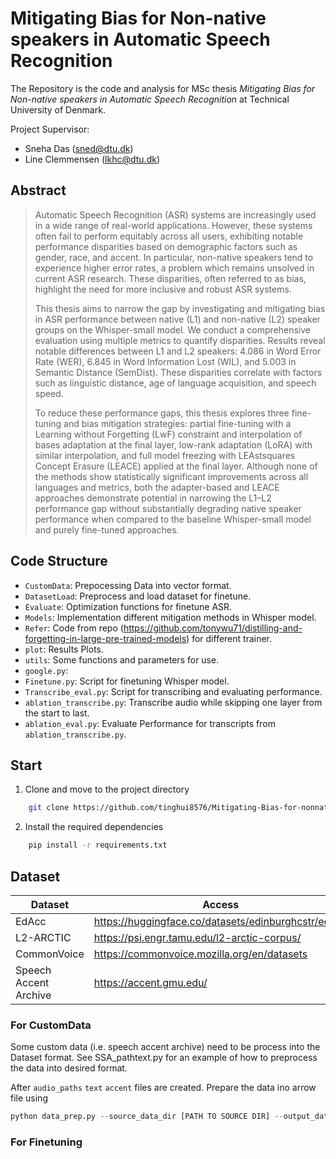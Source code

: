# Mitigating Bias for Non-native speakers in Automatic Speech Recognition

The Repository is the code and analysis for MSc thesis *Mitigating Bias for Non-native speakers in Automatic Speech Recognition* at Technical University of Denmark.

Project Supervisor: 
- Sneha Das (sned@dtu.dk)
- Line Clemmensen (lkhc@dtu.dk)

## Abstract 
> Automatic Speech Recognition (ASR) systems are increasingly used in a wide range of real-world applications. However, these systems often fail to perform equitably across all users, exhibiting notable performance disparities based on demographic factors such as gender, race, and accent. In particular, non-native speakers tend to experience higher error rates, a problem which remains unsolved in current ASR research. These disparities, often referred to as bias, highlight the need for more inclusive and robust ASR systems.
>
> This thesis aims to narrow the gap by investigating and mitigating bias in ASR performance between native (L1) and non-native (L2) speaker groups on the Whisper-small model. We conduct a comprehensive evaluation using multiple metrics to quantify disparities. Results reveal notable differences between L1 and L2 speakers: 4.086 in Word Error Rate (WER), 6.845 in Word Information Lost (WIL), and 5.003 in Semantic Distance (SemDist). These disparities correlate with factors such as linguistic distance, age of language acquisition, and speech speed.
>
> To reduce these performance gaps, this thesis explores three fine-tuning and bias mitigation strategies: partial fine-tuning with a Learning without Forgetting (LwF) constraint and interpolation of bases adaptation at the final layer, low-rank adaptation (LoRA) with similar interpolation, and full model freezing with LEAstsquares Concept Erasure (LEACE) applied at the final layer. Although none of the methods show statistically significant improvements across all languages and metrics, both the adapter-based and LEACE approaches demonstrate potential in narrowing the L1–L2 performance gap without substantially degrading native speaker performance when compared to the baseline Whisper-small model and purely fine-tuned approaches.

## Code Structure
- `CustomData`: Prepocessing Data into vector format.
- `DatasetLoad`: Preprocess and load dataset for finetune.
- `Evaluate`: Optimization functions for finetune ASR.
- `Models`: Implementation different mitigation methods in Whisper model.
- `Refer`: Code from repo (https://github.com/tonywu71/distilling-and-forgetting-in-large-pre-trained-models) for different trainer.
- `plot`: Results Plots.
- `utils`: Some functions and parameters for use.
- `google.py`: 
- `Finetune.py`: Script for finetuning Whisper model.
- `Transcribe_eval.py`: Script for transcribing and evaluating performance.
- `ablation_transcribe.py`: Transcribe audio while skipping one layer from the start to last.
- `ablation_eval.py`: Evaluate Performance for transcripts from `ablation_transcribe.py`.

## Start
1. Clone and move to the project directory
```bash
    git clone https://github.com/tinghui8576/Mitigating-Bias-for-nonnative-speakers-in-Automatic-Speech-Recognition & cd Mitigating-Bias-for-nonnative-speakers-in-Automatic-Speech-Recognition
```
2. Install the required dependencies
```bash
    pip install -r requirements.txt
```

## Dataset
| **Dataset**  | **Access**                                                                                    |
|--------------|-----------------------------------------------------------------------------------------------|
| EdAcc        | https://huggingface.co/datasets/edinburghcstr/edacc                                           |
| L2-ARCTIC    | https://psi.engr.tamu.edu/l2-arctic-corpus/                                                   |
| CommonVoice  | https://commonvoice.mozilla.org/en/datasets                                                   |
| Speech Accent Archive  | https://accent.gmu.edu/                                                             |

### For CustomData
Some custom data (i.e. speech accent archive) need to be process into the Dataset format.
See SSA_pathtext.py for an example of how to preprocess the data into desired format. 

After `audio_paths` `text` `accent` files are created. Prepare the data ino arrow file using
```python
python data_prep.py --source_data_dir [PATH TO SOURCE DIR] --output_data_dir [PATH TO STORE ARROW FILE]
```

### For Finetuning 
